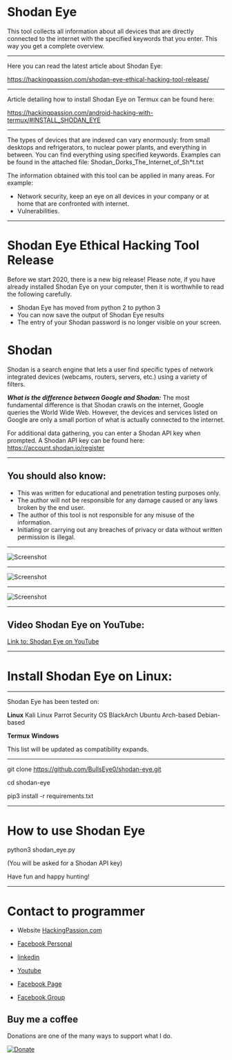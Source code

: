 # Shodan Eye
This tool collects all information about all devices that are directly connected to the internet with the specified keywords that you enter. This way you get a complete overview.
****

Here you can read the latest article about Shodan Eye:

https://hackingpassion.com/shodan-eye-ethical-hacking-tool-release/
****
Article detailing how to install Shodan Eye on Termux can be found here:

https://hackingpassion.com/android-hacking-with-termux/#INSTALL_SHODAN_EYE
****

The types of devices that are indexed can vary enormously: from small desktops and refrigerators, to nuclear power plants, and everything in between. You can find everything using specified keywords. Examples can be found in the attached file: Shodan_Dorks_The_Internet_of_Sh*t.txt

The information obtained with this tool can be applied in many areas. For example:
* Network security, keep an eye on all devices in your company or at home that are confronted with internet.
* Vulnerabilities.
****

# Shodan Eye Ethical Hacking Tool Release
Before we start 2020, there is a new big release! 
Please note, if you have already installed Shodan Eye on your computer, then it is worthwhile to read the following carefully. 

* Shodan Eye has moved from python 2 to python 3
* You can now save the output of Shodan Eye results
* The entry of your Shodan password is no longer visible on your screen.


# Shodan 
Shodan is a search engine that lets a user find specific types of network integrated devices (webcams, routers, servers, etc.) using a variety of filters.


***What is the difference between Google and Shodan:***
The most fundamental difference is that Shodan crawls on the internet, Google queries the World Wide Web. However, the devices and services listed on Google are only a small portion of what is actually connected to the internet.

For additional data gathering, you can enter a Shodan API key when prompted.
A Shodan API key can be found here: https://account.shodan.io/register
****

## You should also know: 
* This was written for educational and penetration testing purposes only.
* The author will not be responsible for any damage caused or any laws broken by the end user.
* The author of this tool is not responsible for any misuse of the information.
* Initiating or carrying out any breaches of privacy or data without written permission is illegal.
****

![Screenshot](img/ShodanEyeB.png)
****
![Screenshot](img/ShodanEye2.png)
****
![Screenshot](img/ShodanEye3.png)
****
## Video Shodan Eye on YouTube:
[Link to: Shodan Eye on YouTube](https://youtu.be/fOqmlOLiMsQ "Shodan Eye on YouTube")

****

# Install Shodan Eye on Linux:
****

Shodan Eye has been tested on:

**Linux**
Kali Linux
Parrot Security OS
BlackArch
Ubuntu
Arch-based
Debian-based

**Termux**
**Windows**

This list will be updated as compatibility expands.

****
git clone https://github.com/BullsEye0/shodan-eye.git

cd shodan-eye

pip3 install -r requirements.txt
****

# How to use Shodan Eye
python3 shodan_eye.py

(You will be asked for a Shodan API key)

Have fun and happy hunting!
****

# Contact to programmer

* Website [HackingPassion.com](https://hackingpassion.com)

* [Facebook Personal](https://www.facebook.com/jolandadekoff)

* [linkedin](https://www.linkedin.com/in/jolandadekoff/)

* [Youtube](https://youtu.be/XCtWM-4ov2U)

* [Facebook Page](https://www.facebook.com/ethical.hack.group)

* [Facebook Group](https://www.facebook.com/groups/ethical.hack.group/)


## Buy me a coffee
Donations are one of the many ways to support what I do.

[![Donate](https://img.shields.io/badge/Donate-PayPal-green.svg)](https://www.paypal.com/cgi-bin/webscr?cmd=_s-xclick&hosted_button_id=R96YN2PUS8V8W)
